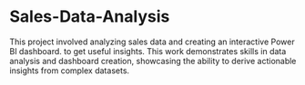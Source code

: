 # Sales-Data-Analysis
This project involved analyzing sales data and creating an interactive Power BI dashboard. to get useful insights. This work demonstrates skills in data analysis and dashboard creation, showcasing the ability to derive actionable insights from complex datasets.
